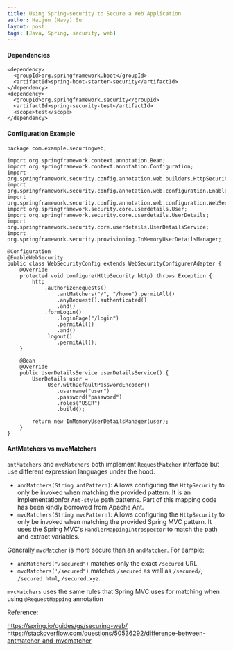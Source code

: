 ```yaml
---
title: Using Spring-security to Secure a Web Application
author: Haijun (Navy) Su
layout: post
tags: [Java, Spring, security, web]
---
```


#### Dependencies

```
<dependency>
  <groupId>org.springframework.boot</groupId>
  <artifactId>spring-boot-starter-security</artifactId>
</dependency>
<dependency>
  <groupId>org.springframework.security</groupId>
  <artifactId>spring-security-test</artifactId>
  <scope>test</scope>
</dependency>

```

#### Configuration Example

```
package com.example.securingweb;

import org.springframework.context.annotation.Bean;
import org.springframework.context.annotation.Configuration;
import org.springframework.security.config.annotation.web.builders.HttpSecurity;
import org.springframework.security.config.annotation.web.configuration.EnableWebSecurity;
import org.springframework.security.config.annotation.web.configuration.WebSecurityConfigurerAdapter;
import org.springframework.security.core.userdetails.User;
import org.springframework.security.core.userdetails.UserDetails;
import org.springframework.security.core.userdetails.UserDetailsService;
import org.springframework.security.provisioning.InMemoryUserDetailsManager;

@Configuration
@EnableWebSecurity
public class WebSecurityConfig extends WebSecurityConfigurerAdapter {
	@Override
	protected void configure(HttpSecurity http) throws Exception {
		http
			.authorizeRequests()
				.antMatchers("/", "/home").permitAll()
				.anyRequest().authenticated()
				.and()
			.formLogin()
				.loginPage("/login")
				.permitAll()
				.and()
			.logout()
				.permitAll();
	}

	@Bean
	@Override
	public UserDetailsService userDetailsService() {
		UserDetails user =
			 User.withDefaultPasswordEncoder()
				.username("user")
				.password("password")
				.roles("USER")
				.build();

		return new InMemoryUserDetailsManager(user);
	}
}
```

#### AntMatchers vs mvcMatchers

`antMatchers` and `mvcMatchers` both implement `RequestMatcher` interface but use different expression languages under the hood.


* `andMatchers(String antPattern)`: Allows configuring the `HttpSecurity` to only be invoked when matching the provided pattern. It is an implementationfor `Ant-style` path patterns. Part of this mapping code has been kindly borrowed from Apache Ant.
* `mvcMatchers(String mvcPattern)`: Allows configuring the `HttpSecurity` to only be invoked when matching the provided Spring MVC pattern. It uses the Spring MVC's `HandlerMappingIntrospector` to match the path and extract variables.

Generally `mvcMatcher` is more secure than an `andMatcher`. For eample:

* `andMatchers("/secured")` matches only the exact `/secured` URL
* `mvcMatchers('/secured")` matches `/secured` as well as `/secured/`, `/secured.html`, `/secured.xyz`.

`mvcMatchers` uses the same rules that Spring MVC uses for matching when using `@RequestMapping` annotation


Reference:

<https://spring.io/guides/gs/securing-web/>
<https://stackoverflow.com/questions/50536292/difference-between-antmatcher-and-mvcmatcher>
